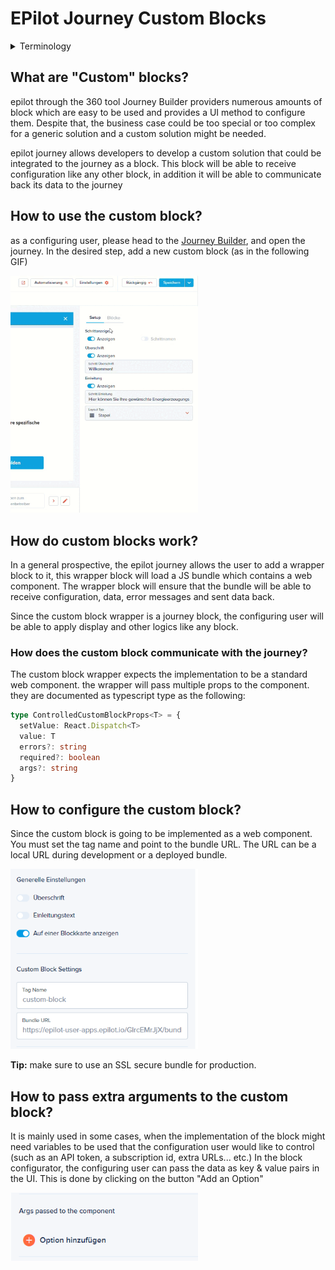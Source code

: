 # EPilot Journey Custom Blocks

<details>
  <summary>Terminology</summary>
  <p>
    <strong>Journey Builder:</strong> is a tool for building flexible journeys using the 360 epilot tool <a href="https://portal.epilot.cloud/app/entity/journey">Journey Builder</a>.
  </p>
  <p>
    <strong>The configuring user:</strong> is a user of epilot 360 that has access to the tool <a href="https://portal.epilot.cloud/app/entity/journey">Journey Builder</a>.
  </p>
</details>

## What are "Custom" blocks?
epilot through the 360 tool Journey Builder providers numerous amounts of block which are easy to be used and provides a UI method to configure them. Despite that, the business case could be too special or too complex for a generic solution and a custom solution might be needed.

epilot journey allows developers to develop a custom solution that could be integrated to the journey as a block. This block will be able to receive configuration like any other block, in addition it will be able to communicate back its data to the journey

## How to use the custom block?
as a configuring user, please head to the [Journey Builder](https://portal.epilot.cloud/app/entity/journey), and open the journey.
In the desired step, add a new custom block (as in the following GIF)

<img src="./doc_assets/adding-custom-block.gif" width="300px" />

## How do custom blocks work?
In a general prospective, the epilot journey allows the user to add a wrapper block to it, this wrapper block will load a JS bundle which contains a web component. The wrapper block will ensure that the bundle will be able to receive configuration, data, error messages and sent data back.

Since the custom block wrapper is a journey block, the configuring user will be able to apply display and other logics like any block.

### How does the custom block communicate with the journey?
The custom block wrapper expects the implementation to be a standard web component. the wrapper will pass multiple props to the component. they are documented as typescript type as the following:
```typescript
type ControlledCustomBlockProps<T> = {
  setValue: React.Dispatch<T>
  value: T
  errors?: string
  required?: boolean
  args?: string
}
```

## How to configure the custom block?

Since the custom block is going to be implemented as a web component. You must set the tag name and point to the bundle URL. The URL can be a local URL during development or a deployed bundle.

<img src="./doc_assets/config-custom-block.png" width="300px" />

**Tip:** make sure to use an SSL secure bundle for production.

## How to pass extra arguments to the custom block?
It is mainly used in some cases, when the implementation of the block might need variables to be used that the configuration user would like to control (such as an API token, a subscription id, extra URLs... etc.)
In the block configurator, the configuring user can pass the data as key & value pairs in the UI. This is done by clicking on the button "Add an Option"

<img src="./doc_assets/adding-args.png" width="300px" />